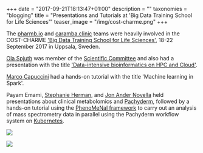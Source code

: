 +++
date = "2017-09-21T18:13:47+01:00"
description = ""
taxonomies = "blogging"
title = "Presentations and Tutorials at 'Big Data Training School for Life Sciences'"
teaser_image = "/img/cost-charme.png"
+++

The [pharmb.io](https://pharmb.io) and [caramba.clinic](http://www.caramba.clinic/) teams were heavily involved in the COST-CHARME ['Big Data Training School for Life Sciences'](http://astrocyte.com/COST-CHARME/COST-CHARME/Home.html), 18-22 September 2017 in Uppsala, Sweden.

[Ola Spjuth](https://pharmb.io/people/olas/) was member of the [Scientific Committee](http://astrocyte.com/COST-CHARME/COST-CHARME/About.html) and also had a presentation with the title ['Data-intensive bioinformatics on HPC and Cloud'](https://pharmb.io/presentation/2017-big-data-training-school/).

[Marco Capuccini](https://pharmb.io/people/marco/) had a hands-on tutorial with the title 'Machine learning in Spark'.

Payam Emami, [Stephanie Herman](https://pharmb.io/people/steph/), and [Jon Ander Novella](https://pharmb.io/people/jon/) held presentations about clinical metabolomics and [Pachyderm](http://pachyderm.io/), followed by a hands-on tutorial using the [PhenoMeNal framework](http://phenomenal-h2020.eu) to carry out an analysis of mass spectrometry data in parallel using the Pachyderm workflow system on [Kubernetes](https://kubernetes.io/).


![](/img/charme-bigdata/jon-pachyderm.jpg)

![](/img/charme-bigdata/jon-steph-intro.jpg)

